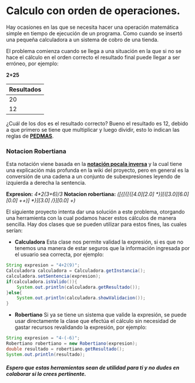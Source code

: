 # Calculo con orden de operaciones.
Hay ocasiones en las que se necesita hacer una operación matemática simple en tiempo de ejecución de un programa. Como cuando se insertó una pequeña calculadora a un sistema de cobro de una tienda.

El problema comienza cuando se llega a una situación en la que si no se hace el cálculo en el orden correcto el resultado final puede llegar a ser erróneo, por ejemplo:

**2+25**

Resultados |
------------ |
20 |
12 |

¿Cuál de los dos es el resultado correcto? Bueno el resultado es 12, debido a que primero se tiene que multiplicar y luego dividir, esto lo indican las reglas de **[PEDMAS](http://www.disfrutalasmatematicas.com/operaciones-orden-pemdas.html)**.

### Notacion Robertiana

Esta notación viene basada en la **[notación pocala inversa](https://es.wikipedia.org/wiki/Notaci%C3%B3n_polaca_inversa)** y la cual tiene una explicación más profunda en la wiki del proyecto, pero en general es la conversión de una cadena a un conjunto de subexpresiones leyendo de izquierda a derecha la sentencia.

**Expresion:** _4*2(3+6)/3_
**Notacion robertiana:** _([{[{[{[4.0][2.0] *}][([3.0][6.0][0.0] ++)] *}][3.0] /}][0.0] +)_

El siguiente proyecto intenta dar una solución a este problema, otorgando una herramienta con la cual podamos hacer estos cálculos de manera sencilla. Hay dos clases que se pueden utilizar para estos fines, las cuales serían:
- **Calculadora**
Esta clase nos permite validad la expresión, si es que no tenemos una manera de estar seguros que la información ingresada por el usuario sea correcta, por ejemplo:

```java
String expresion = "4+2(9)";
Calculadora calculadora = Calculadora.getInstancia();
calculadora.setSentencia(expresion);
if(calculadora.isValido()){
    System.out.println(calculadora.getResultado());
}else{
    System.out.println(calculadora.showValidacion());
}
```
- **Robertiano**
Si ya se tiene un sistema que valide la expresión, se puede usar directamente la clase que efectúa el cálculo sin necesidad de gastar recursos revalidando la expresión, por ejemplo:

```java
String expresion = "4-(-6)";
Robertiano robertiano = new Robertiano(expresion);
double resultado = robertiano.getResultado();
System.out.println(resultado);
```
##### Espero que estas herramientas sean de utilidad para ti y no dudes en colaborar si lo crees pertinente.
